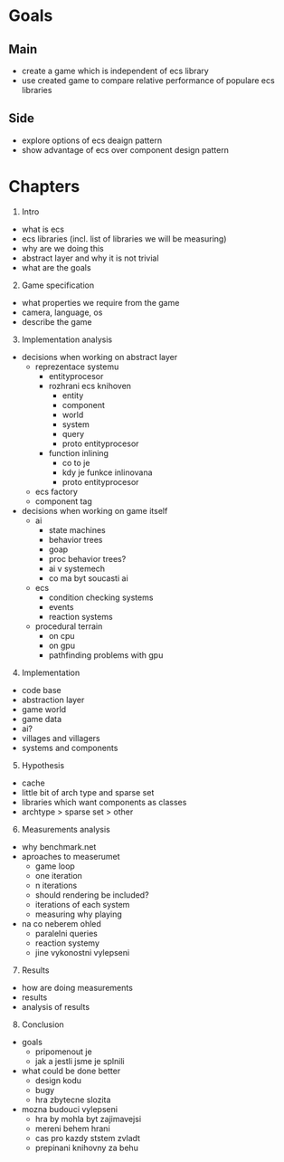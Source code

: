 # Goals

## Main
- create a game which is independent of ecs library
- use created game to compare relative performance of populare ecs libraries

## Side
- explore options of ecs deaign pattern
- show advantage of ecs over component design pattern

# Chapters

1. Intro
- what is ecs
- ecs libraries (incl. list of libraries we will be measuring)
- why are we doing this
- abstract layer and why it is not trivial
- what are the goals
2. Game specification
- what properties we require from the game
- camera, language, os
- describe the game
3. Implementation analysis
- decisions when working on abstract layer
  - reprezentace systemu
    - entityprocesor
    - rozhrani ecs knihoven
      - entity
      - component
      - world
      - system
      - query
      - proto entityprocesor
    - function inlining
      - co to je
      - kdy je funkce inlinovana
      - proto entityprocesor
  - ecs factory
  - component tag
- decisions when working on game itself
  - ai
    - state machines
    - behavior trees
    - goap
    - proc behavior trees?
    - ai v systemech
    - co ma byt soucasti ai
  - ecs
    - condition checking systems
    - events
    - reaction systems
  - procedural terrain
    - on cpu
    - on gpu
    - pathfinding problems with gpu
4. Implementation
- code base
- abstraction layer
- game world
- game data
- ai?
- villages and villagers
- systems and components
5. Hypothesis
- cache
- little bit of arch type and sparse set
- libraries which want components as classes
- archtype > sparse set > other
6. Measurements analysis
- why benchmark.net
- aproaches to measerumet
  - game loop
  - one iteration
  - n iterations
  - should rendering be included?
  - iterations of each system
  - measuring why playing
- na co neberem ohled
  - paralelni queries
  - reaction systemy
  - jine vykonostni vylepseni
7. Results
- how are doing measurements
- results
- analysis of results
8. Conclusion
- goals
  - pripomenout je
  - jak a jestli jsme je splnili
- what could be done better
  - design kodu
  - bugy
  - hra zbytecne slozita
- mozna budouci vylepseni
  - hra by mohla byt zajimavejsi
  - mereni behem hrani
  - cas pro kazdy ststem zvladt
  - prepinani knihovny za behu